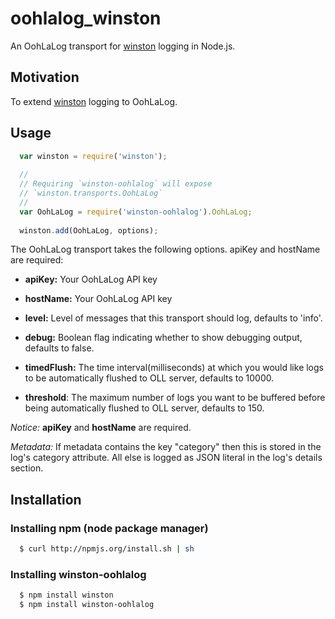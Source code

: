 # oohlalog_winston 
An OohLaLog transport for [winston][0] logging in Node.js.

## Motivation
To extend [winston][0] logging to OohLaLog.


## Usage
``` js
  var winston = require('winston');
  
  //
  // Requiring `winston-oohlalog` will expose 
  // `winston.transports.OohLaLog`
  //
  var OohLaLog = require('winston-oohlalog').OohLaLog;
  
  winston.add(OohLaLog, options);
```
The OohLaLog transport takes the following options. apiKey and hostName are required:

* __apiKey:__ Your OohLaLog API key
* __hostName:__ Your OohLaLog API key
* __level:__ Level of messages that this transport should log, defaults to 'info'.
* __debug:__ Boolean flag indicating whether to show debugging output, defaults to false.

* __timedFlush:__ The time interval(milliseconds) at which you would like logs to be automatically flushed to OLL server, defaults to 10000.
* __threshold__: The maximum number of logs you want to be buffered before being automatically flushed to OLL server, defaults to 150.

*Notice:* __apiKey__ and __hostName__ are required. 


*Metadata:* If metadata contains the key "category" then this is stored in the log's category attribute. All else is logged as JSON literal in the log's details section.

## Installation

### Installing npm (node package manager)

``` bash
  $ curl http://npmjs.org/install.sh | sh
```

### Installing winston-oohlalog

``` bash
  $ npm install winston
  $ npm install winston-oohlalog
```


[0]: https://github.com/indexzero/winston
